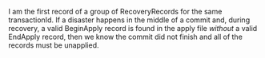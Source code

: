 I am the first record of a group of RecoveryRecords for the same transactionId.  If a disaster happens in the middle of a commit and, during recovery, a valid BeginApply record is found in the apply file *without* a valid EndApply record, then we know the commit did not finish and all of the records must be unapplied.